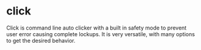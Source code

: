 # click
Click is command line auto clicker with a built in safety mode to prevent user error causing complete lockups. It is very versatile, with many options to get the desired behavior. 

